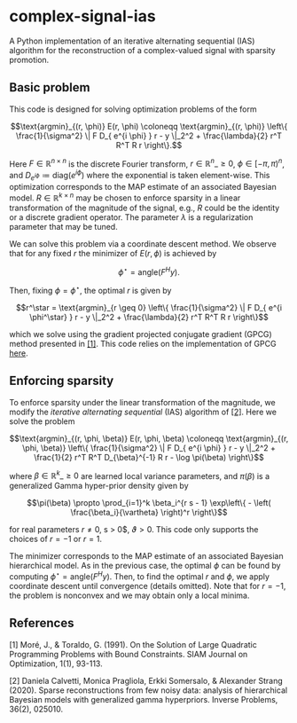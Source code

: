 # complex-signal-ias
A Python implementation of an iterative alternating sequential (IAS) algorithm for the reconstruction of a complex-valued signal with sparsity promotion.

## Basic problem

This code is designed for solving optimization problems of the form
```math
\text{argmin}_{(r, \phi)} E(r, \phi) \coloneqq \text{argmin}_{(r, \phi)} \left\{ \frac{1}{\sigma^2} \| F D_{ e^{i \phi} } r - y \|_2^2 + \frac{\lambda}{2} r^T R^T R r    \right\}.
```
Here $F \in \mathbb{R}^{n \times n}$ is the discrete Fourier transform, $r \in \mathbb{R}^{n}\_{\geq 0}$, $\phi \in [-\pi, \pi)^n$, and $D_{e^{i \phi}} \coloneqq \text{diag}(e^{i \phi})$ where the exponential is taken element-wise. This optimization corresponds to the MAP estimate of an associated Bayesian model. $R \in \mathbb{R}^{k \times n}$ may be chosen to enforce sparsity in a linear transformation of the magnitude of the signal, e.g., $R$ could be the identity or a discrete gradient operator. The parameter $\lambda$ is a regularization parameter that may be tuned.

We can solve this problem via a coordinate descent method. We observe that for any fixed $r$ the minimizer of $E(r, \phi)$ is achieved by
```math
\phi^\star = \text{angle}(F^H y).
```
Then, fixing $\phi = \phi^\star$, the optimal $r$ is given by
```math
r^\star = \text{argmin}_{r \geq 0} \left\{ \frac{1}{\sigma^2} \| F D_{ e^{i \phi^\star} } r - y \|_2^2 + \frac{\lambda}{2} r^T R^T R r    \right\}
```
which we solve using the gradient projected conjugate gradient (GPCG) method presented in [[1]](#1). This code relies on the implementation of GPCG [here](https://github.com/jlindbloom/gradient-projected-conjugate-gradient).

## Enforcing sparsity

To enforce sparsity under the linear transformation of the magnitude, we modify the _iterative alternating sequential_ (IAS) algorithm of [[2]](#2). Here we solve the problem
```math
\text{argmin}_{(r, \phi, \beta)} E(r, \phi, \beta) \coloneqq \text{argmin}_{(r, \phi, \beta)} \left\{ \frac{1}{\sigma^2} \| F D_{ e^{i \phi} } r - y \|_2^2 + \frac{1}{2} r^T R^T D_{\beta}^{-1} R r  - \log \pi(\beta) \right\}
```
where $\beta \in \mathbb{R}^{k}\_{\geq 0}$ are learned local variance parameters, and $\pi(\beta)$ is a generalized Gamma hyper-prior density given by
```math
\pi(\beta) \propto \prod_{i=1}^k \beta_i^{r s - 1} \exp\left\{ - \left( \frac{\beta_i}{\vartheta} \right)^r \right\}
```
for real parameters $r \neq 0$, s > 0$, $\vartheta > 0$. This code only supports the choices of $r = -1$ or $r = 1$. 

The minimizer corresponds to the MAP estimate of an associated Bayesian hierarchical model. As in the previous case, the optimal $\phi$ can be found by computing $\phi^\star = \text{angle}(F^H y)$. Then, to find the optimal $r$ and $\phi$, we apply coordinate descent until convergence (details omitted). Note that for $r = -1$, the problem is nonconvex and we may obtain only a local minima.





## References
<a id="1">[1]</a> 
Moré, J., & Toraldo, G. (1991). On the Solution of Large Quadratic Programming Problems with Bound Constraints. SIAM Journal on Optimization, 1(1), 93-113. 

<a id="2">[2]</a> 
Daniela Calvetti, Monica Pragliola, Erkki Somersalo, & Alexander Strang (2020). Sparse reconstructions from few noisy data: analysis of hierarchical Bayesian models with generalized gamma hyperpriors. Inverse Problems, 36(2), 025010.







